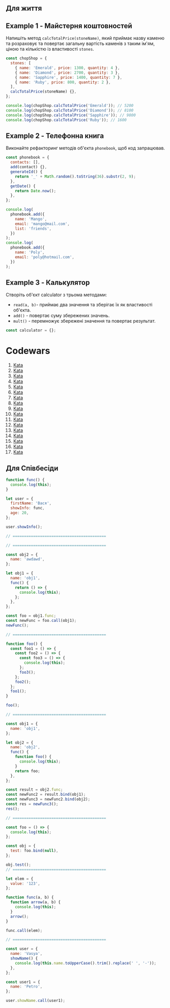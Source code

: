 ## Для життя

## Example 1 - Майстерня коштовностей

Напишіть метод `calcTotalPrice(stoneName)`, який приймає назву каменю та
розраховує та повертає загальну вартість каменів з таким ім'ям, ціною та
кількістю із властивості `stones`.

```js
const chopShop = {
  stones: [
    { name: 'Emerald', price: 1300, quantity: 4 },
    { name: 'Diamond', price: 2700, quantity: 3 },
    { name: 'Sapphire', price: 1400, quantity: 7 },
    { name: 'Ruby', price: 800, quantity: 2 },
  ],
  calcTotalPrice(stoneName) {},
};

console.log(chopShop.calcTotalPrice('Emerald')); // 5200
console.log(chopShop.calcTotalPrice('Diamond')); // 8100
console.log(chopShop.calcTotalPrice('Sapphire')); // 9800
console.log(chopShop.calcTotalPrice('Ruby')); // 1600
```

## Example 2 - Телефонна книга

Виконайте рефакторинг методів об'єкта `phonebook`, щоб код запрацював.

```js
const phonebook = {
  contacts: [],
  add(contact) {},
  generateId() {
    return '_' + Math.random().toString(36).substr(2, 9);
  },
  getDate() {
    return Date.now();
  },
};

console.log(
  phonebook.add({
    name: 'Mango',
    email: 'mango@mail.com',
    list: 'friends',
  })
);
console.log(
  phonebook.add({
    name: 'Poly',
    email: 'poly@hotmail.com',
  })
);
```

## Example 3 - Калькулятор

Створіть об'єкт calculator з трьома методами:

- `read(a, b)`- приймає два значення та зберігає їх як властивості об'єкта.
- `add()` - повертає суму збережених значень.
- `mult()` - перемножує збережені значення та повертає результат.

```js
const calculator = {};
```

# Codewars

1. [Kata](https://www.codewars.com/kata/5983cba828b2f1fd55000114)
1. [Kata](https://www.codewars.com/kata/5848565e273af816fb000449)
1. [Kata](https://www.codewars.com/kata/581e014b55f2c52bb00000f8)
1. [Kata](https://www.codewars.com/kata/59df2f8f08c6cec835000012)
1. [Kata](https://www.codewars.com/kata/5514e5b77e6b2f38e0000ca9)
1. [Kata](https://www.codewars.com/kata/5783ef69202c0ee4cb000265)
1. [Kata](https://www.codewars.com/kata/60cc93db4ab0ae0026761232)
1. [Kata](https://www.codewars.com/kata/513e08acc600c94f01000001)
1. [Kata](https://www.codewars.com/kata/55bf01e5a717a0d57e0000ec)
1. [Kata](https://www.codewars.com/kata/54b724efac3d5402db00065e)
1. [Kata](https://www.codewars.com/kata/5277c8a221e209d3f6000b56)
1. [Kata](https://www.codewars.com/kata/51e0007c1f9378fa810002a9)
1. [Kata](https://www.codewars.com/kata/556deca17c58da83c00002db)
1. [Kata](https://www.codewars.com/kata/54e6533c92449cc251001667)
1. [Kata](https://www.codewars.com/kata/5727bb0fe81185ae62000ae3)
1. [Kata](https://www.codewars.com/kata/534d2f5b5371ecf8d2000a08)
1. [Kata](https://www.codewars.com/kata/5266876b8f4bf2da9b000362)

## Для Співбесіди

```js
function func() {
  console.log(this);
}

let user = {
  firstName: 'Вася',
  showInfo: func,
  age: 20,
};

user.showInfo();

// =========================================

// =========================================

const obj2 = {
  name: 'awdawd',
};

let obj1 = {
  name: 'obj1',
  func() {
    return () => {
      console.log(this);
    };
  },
};

const foo = obj1.func;
const newFunc = foo.call(obj1);
newFunc();

// =========================================

function foo() {
  const foo1 = () => {
    const foo2 = () => {
      const foo3 = () => {
        console.log(this);
      };
      foo3();
    };
    foo2();
  };
  foo1();
}

foo();

// =========================================

const obj1 = {
  name: 'obj1',
};

let obj2 = {
  name: 'obj2',
  func() {
    function foo() {
      console.log(this);
    }
    return foo;
  },
};

const result = obj2.func;
const newFunc2 = result.bind(obj1);
const newFunc3 = newFunc2.bind(obj2);
const res = newFunc3();
res();

// =========================================

const foo = () => {
  console.log(this);
};

const obj = {
  test: foo.bind(null),
};

obj.test();
// =========================================

let elem = {
  value: '123',
};

function func(a, b) {
  function arrow(a, b) {
    console.log(this);
  }
  arrow();
}

func.call(elem);

// =========================================

const user = {
  name: 'Vasya',
  showName() {
    console.log(this.name.toUpperCase().trim().replace(' ', '-'));
  },
};

const user1 = {
  name: 'Petro',
};

user.showName.call(user1);
```
